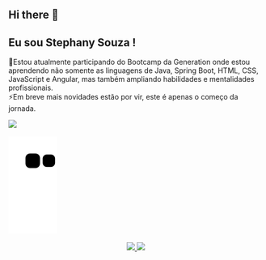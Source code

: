 ## Hi there 👋

<!--
**11Stephany/11Stephany** is a ✨ _special_ ✨ repository because its `README.md` (this file) appears on your GitHub profile.

Here are some ideas to get you started:

- 🔭 I’m currently working on ...
- 🌱 I’m currently learning ...
- 👯 I’m looking to collaborate on ...
- 🤔 I’m looking for help with ...
- 💬 Ask me about ...
- 📫 How to reach me: ...
- 😄 Pronouns: ...
- ⚡ Fun fact: ...
-->
## Eu sou Stephany Souza !

🌱Estou atualmente participando do Bootcamp da Generation onde estou aprendendo não somente as linguagens de Java, Spring Boot, HTML, CSS, JavaScript e Angular, mas também ampliando habilidades e mentalidades profissionais. <br>
⚡Em breve mais novidades estão por vir, este é apenas o começo da jornada. 


<div> 
  <a href="https://www.linkedin.com/in/stephany-souza-ribeiro/" target="_blank"><img src="https://img.shields.io/badge/LinkedIn-0077B5?style=for-the-badge&logo=linkedin&logoColor=white" target="_blank"></a>
 </div>


 ![Snake animation](https://github.com/11Stephany/11Stephany/blob/output/github-contribution-grid-snake.svg) 
</div>

<div align="center">
  <a href="https://github.com/11Stephany">
  <img height="110em" src="https://github-readme-stats.vercel.app/api?username=11Stephany&show_icons=true&theme=dracula&include_all_commits=true&count_private=true"/>

  <img height="110em" src="https://github-readme-stats.vercel.app/api/top-langs/?username=11Stephany&layout=compact&langs_count=7&theme=dracula"/>
</div>
   


